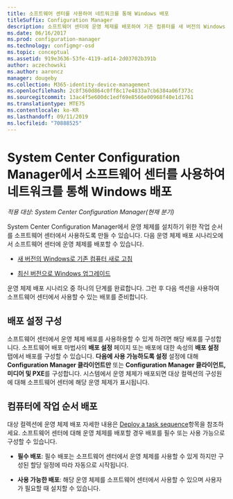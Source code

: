 ```yaml
---
title: 소프트웨어 센터를 사용하여 네트워크를 통해 Windows 배포
titleSuffix: Configuration Manager
description: 소프트웨어 센터에 운영 체제를 배포하여 기존 컴퓨터를 새 버전의 Windows로 새로 고치거나 Windows를 최신 버전으로 업그레이드할 수 있습니다.
ms.date: 06/16/2017
ms.prod: configuration-manager
ms.technology: configmgr-osd
ms.topic: conceptual
ms.assetid: 919e3636-53fe-4119-ad14-2d03702b391b
author: aczechowski
ms.author: aaroncz
manager: dougeby
ms.collection: M365-identity-device-management
ms.openlocfilehash: 2c8f360d864c0ff8c17e4833a7cb6384a06f373c
ms.sourcegitcommit: 13ac4f5e600dc1edf69e8566e00968f40e1d1761
ms.translationtype: MTE75
ms.contentlocale: ko-KR
ms.lasthandoff: 09/11/2019
ms.locfileid: "70888525"
---
```

# <a name="use-software-center-to-deploy-windows-over-the-network-with-system-center-configuration-manager"></a>System Center Configuration Manager에서 소프트웨어 센터를 사용하여 네트워크를 통해 Windows 배포

*적용 대상: System Center Configuration Manager(현재 분기)*

System Center Configuration Manager에서 운영 체제를 설치하기 위한 작업 순서를 소프트웨어 센터에서 사용하도록 만들 수 있습니다. 다음 운영 체제 배포 시나리오에서 소프트웨어 센터에 운영 체제를 배포할 수 있습니다.

-   [새 버전의 Windows로 기존 컴퓨터 새로 고침](refresh-an-existing-computer-with-a-new-version-of-windows.md)

-   [최신 버전으로 Windows 업그레이드](upgrade-windows-to-the-latest-version.md)

운영 체제 배포 시나리오 중 하나의 단계를 완료합니다. 그런 후 다음 섹션을 사용하여 소프트웨어 센터에서 사용할 수 있는 배포를 준비합니다.

## <a name="configure-deployment-settings"></a>배포 설정 구성  
소프트웨어 센터에서 운영 체제 배포를 사용하용할 수 있게 하려면 해당 배포를 구성합니다. 소프트웨어 배포 마법사의 **배포 설정** 페이지 또는 배포에 대한 속성의 **배포 설정** 탭에서 배포를 구성할 수 있습니다. **다음에 사용 가능하도록 설정** 설정에 대해 **Configuration Manager 클라이언트만** 또는 **Configuration Manager 클라이언트, 미디어 및 PXE**를 구성합니다. 시스템에서 운영 체제가 배포되면 대상 컬렉션의 구성원에 대해 소프트웨어 센터에 해당 운영 체제가 표시됩니다.

##  <a name="BKMK_Deploy"></a> 컴퓨터에 작업 순서 배포  
대상 컬렉션에 운영 체제 배포 자세한 내용은 [Deploy a task sequence](/sccm/osd/deploy-use/deploy-a-task-sequence)항목을 참조하세요. 소프트웨어 센터에 대해 운영 체제를 배포할 경우 배포를 필수 또는 사용 가능으로 구성할 수 있습니다.

-   **필수 배포**: 필수 배포는 소프트웨어 센터에서 운영 체제를 사용할 수 있게 하지만 구성된 할당 일정에 따라 자동으로 시작됩니다.

-   **사용 가능한 배포**: 해당 운영 체제를 소프트웨어 센터에서 사용할 수 있으며 사용자가 필요할 때 설치할 수 있습니다.
